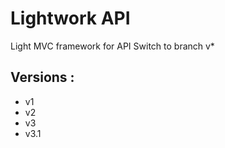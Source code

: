 # Lightwork API
Light MVC framework for API
Switch to branch v*

## Versions :
- v1
- v2
- v3
- v3.1
